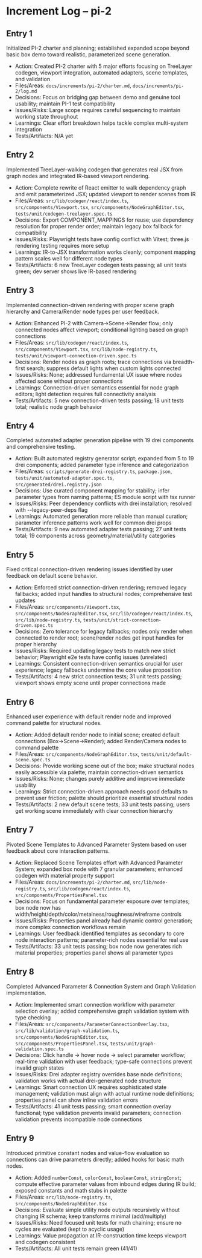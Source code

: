 # Increment Log – pi-2

## Entry 1

Initialized PI-2 charter and planning; established expanded scope beyond basic box demo toward realistic, parameterized scene generation.

- Action: Created PI-2 charter with 5 major efforts focusing on TreeLayer codegen, viewport integration, automated adapters, scene templates, and validation
- Files/Areas: `docs/increments/pi-2/charter.md`, `docs/increments/pi-2/log.md`
- Decisions: Focus on bridging gap between demo and genuine tool usability; maintain PI-1 test compatibility
- Issues/Risks: Large scope requires careful sequencing to maintain working state throughout
- Learnings: Clear effort breakdown helps tackle complex multi-system integration
- Tests/Artifacts: N/A yet

## Entry 2

Implemented TreeLayer-walking codegen that generates real JSX from graph nodes and integrated IR-based viewport rendering.

- Action: Complete rewrite of React emitter to walk dependency graph and emit parameterized JSX; updated viewport to render scenes from IR
- Files/Areas: `src/lib/codegen/react/index.ts`, `src/components/Viewport.tsx`, `src/components/NodeGraphEditor.tsx`, `tests/unit/codegen-treelayer.spec.ts`
- Decisions: Export COMPONENT_MAPPINGS for reuse; use dependency resolution for proper render order; maintain legacy box fallback for compatibility
- Issues/Risks: Playwright tests have config conflict with Vitest; three.js rendering testing requires more setup
- Learnings: IR-to-JSX transformation works cleanly; component mapping pattern scales well for different node types
- Tests/Artifacts: 6 new TreeLayer codegen tests passing; all unit tests green; dev server shows live IR-based rendering

## Entry 3

Implemented connection-driven rendering with proper scene graph hierarchy and Camera/Render node types per user feedback.

- Action: Enhanced PI-2 with Camera→Scene→Render flow; only connected nodes affect viewport; conditional lighting based on graph connections
- Files/Areas: `src/lib/codegen/react/index.ts`, `src/components/Viewport.tsx`, `src/lib/node-registry.ts`, `tests/unit/viewport-connection-driven.spec.ts`
- Decisions: Render nodes as graph roots; trace connections via breadth-first search; suppress default lights when custom lights connected
- Issues/Risks: None; addressed fundamental UX issue where nodes affected scene without proper connections
- Learnings: Connection-driven semantics essential for node graph editors; light detection requires full connectivity analysis
- Tests/Artifacts: 5 new connection-driven tests passing; 18 unit tests total; realistic node graph behavior

## Entry 4

Completed automated adapter generation pipeline with 19 drei components and comprehensive testing.

- Action: Built automated registry generator script; expanded from 5 to 19 drei components; added parameter type inference and categorization
- Files/Areas: `scripts/generate-drei-registry.ts`, `package.json`, `tests/unit/automated-adapter.spec.ts`, `src/generated/drei.registry.json`
- Decisions: Use curated component mapping for stability; infer parameter types from naming patterns; ES module script with tsx runner
- Issues/Risks: Peer dependency conflicts with drei installation; resolved with --legacy-peer-deps flag
- Learnings: Automated generation more reliable than manual curation; parameter inference patterns work well for common drei props
- Tests/Artifacts: 9 new automated adapter tests passing; 27 unit tests total; 19 components across geometry/material/utility categories

## Entry 5

Fixed critical connection-driven rendering issues identified by user feedback on default scene behavior.

- Action: Enforced strict connection-driven rendering; removed legacy fallbacks; added input handles to structural nodes; comprehensive test updates
- Files/Areas: `src/components/Viewport.tsx`, `src/components/NodeGraphEditor.tsx`, `src/lib/codegen/react/index.ts`, `src/lib/node-registry.ts`, `tests/unit/strict-connection-driven.spec.ts`
- Decisions: Zero tolerance for legacy fallbacks; nodes only render when connected to render root; scene/render nodes get input handles for proper hierarchy
- Issues/Risks: Required updating legacy tests to match new strict behavior; Playwright e2e tests have config issues (unrelated)
- Learnings: Consistent connection-driven semantics crucial for user experience; legacy fallbacks undermine the core value proposition
- Tests/Artifacts: 4 new strict connection tests; 31 unit tests passing; viewport shows empty scene until proper connections made

## Entry 6

Enhanced user experience with default render node and improved command palette for structural nodes.

- Action: Added default render node to initial scene; created default connections (Box→Scene→Render); added Render/Camera nodes to command palette
- Files/Areas: `src/components/NodeGraphEditor.tsx`, `tests/unit/default-scene.spec.ts`
- Decisions: Provide working scene out of the box; make structural nodes easily accessible via palette; maintain connection-driven semantics
- Issues/Risks: None; changes purely additive and improve immediate usability
- Learnings: Strict connection-driven approach needs good defaults to prevent user friction; palette should prioritize essential structural nodes
- Tests/Artifacts: 2 new default scene tests; 33 unit tests passing; users get working scene immediately with clear connection hierarchy

## Entry 7

Pivoted Scene Templates to Advanced Parameter System based on user feedback about core interaction patterns.

- Action: Replaced Scene Templates effort with Advanced Parameter System; expanded box node with 7 granular parameters; enhanced codegen with material property support
- Files/Areas: `docs/increments/pi-2/charter.md`, `src/lib/node-registry.ts`, `src/lib/codegen/react/index.ts`, `src/components/PropertiesPanel.tsx`
- Decisions: Focus on fundamental parameter exposure over templates; box node now has width/height/depth/color/metalness/roughness/wireframe controls
- Issues/Risks: Properties panel already had dynamic control generation; more complex connection workflows remain
- Learnings: User feedback identified templates as secondary to core node interaction patterns; parameter-rich nodes essential for real use
- Tests/Artifacts: 33 unit tests passing; box node now generates rich material properties; properties panel shows all parameter types

## Entry 8

Completed Advanced Parameter & Connection System and Graph Validation implementation.

- Action: Implemented smart connection workflow with parameter selection overlay; added comprehensive graph validation system with type checking
- Files/Areas: `src/components/ParameterConnectionOverlay.tsx`, `src/lib/validation/graph-validation.ts`, `src/components/NodeGraphEditor.tsx`, `src/components/PropertiesPanel.tsx`, `tests/unit/graph-validation.spec.ts`
- Decisions: Click handle → hover node → select parameter workflow; real-time validation with user feedback; type-safe connections prevent invalid graph states
- Issues/Risks: Drei adapter registry overrides base node definitions; validation works with actual drei-generated node structure
- Learnings: Smart connection UX requires sophisticated state management; validation must align with actual runtime node definitions; properties panel can show inline validation errors
- Tests/Artifacts: 41 unit tests passing; smart connection overlay functional; type validation prevents invalid parameters; connection validation prevents incompatible node connections

## Entry 9

Introduced primitive constant nodes and value-flow evaluation so connections can drive parameters directly; added hooks for basic math nodes.

- Action: Added `numberConst`, `colorConst`, `booleanConst`, `stringConst`; compute effective parameter values from inbound edges during IR build; exposed constants and math stubs in palette
- Files/Areas: `src/lib/node-registry.ts`, `src/components/NodeGraphEditor.tsx`
- Decisions: Evaluate simple utility node outputs recursively without changing IR schema; keep transforms minimal (add/multiply)
- Issues/Risks: Need focused unit tests for math chaining; ensure no cycles are evaluated (kept to acyclic usage)
- Learnings: Value propagation at IR-construction time keeps viewport and codegen consistent
- Tests/Artifacts: All unit tests remain green (41/41)
